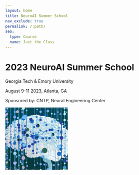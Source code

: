 ```yaml
---
layout: home
title: NeuroAI Summer School
nav_exclude: true
permalink: /:path/
seo:
  type: Course
  name: Just the Class
---
```


# 2023 NeuroAI Summer School
Georgia Tech & Emory University

August 9-11 2023, Atlanta, GA

Sponsored by:
CNTP, Neural Engineering Center

<img src="logo.png" alt="NeuroAI Logo" width="200">
